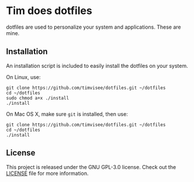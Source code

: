 # Tim does dotfiles
dotfiles are used to personalize your system and applications. These are mine.

## Installation
An installation script is included to easily install the dotfiles on your system.

On Linux, use:
```
git clone https://github.com/timvisee/dotfiles.git ~/dotfiles
cd ~/dotfiles
sudo chmod a+x ./install
./install
```

On Mac OS X, make sure `git` is installed, then use:
```
git clone https://github.com/timvisee/dotfiles.git ~/dotfiles
cd ~/dotfiles
./install
```

## License
This project is released under the GNU GPL-3.0 license. Check out the [LICENSE](LICENSE) file for more information.
